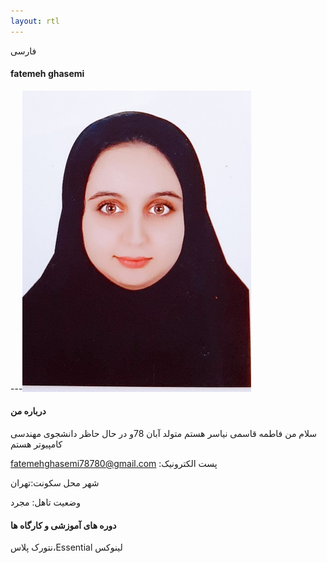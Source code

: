 ```yaml
---
layout: rtl
---
```




فارسی
#### fatemeh ghasemi 
---<img src="pic.jpeg">
#### درباره من 
سلام من فاطمه قاسمی نیاسر هستم متولد آبان 78و در حال حاظر دانشجوی مهندسی کامپیوتر هستم

fatemehghasemi78780@gmail.com :پست الکترونیک

شهر محل سکونت:تهران 

وضعیت تاهل: مجرد

#### دوره های آموزشی و کارگاه ها

نتورک پلاس،Essential لینوکس

